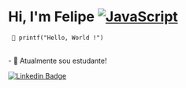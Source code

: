 # Hi, I'm Felipe [![JavaScript](https://img.shields.io/badge/--F7DF1E?logo=javascript&logoColor=000)](https://www.javascript.com/)
     🚀 printf("Hello, World !")
      
<br>
- 🔭 Atualmente sou estudante!


[![Linkedin Badge](https://img.shields.io/badge/-LinkedIn-blue?style=flat-square&logo=Linkedin&logoColor=white&link=https://www.linkedin.com/in/fagnerpsantos/)](https://www.linkedin.com/in/fagnerpsantos/)

 
 

